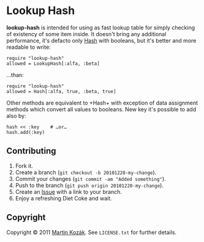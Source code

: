 Lookup Hash
===========

**lookup-hash** is intended for using as fast lookup table for simply 
checking of existency of some item inside. It doesn't bring any 
additional performance, it's defacto only [Hash][1] with booleans, 
but it's better and more readable to write:

    require "lookup-hash"
    allowed = LookupHash[:alfa, :beta]

…than:

    require "lookup-hash"
    allowed = Hash[:alfa, true, :beta, true]
   
Other methods are equivalent to +Hash+ with exception of data assignment
methods which convert all values to booleans. New key it's possible to 
add also by:

    hash << :key    # …or…
    hash.add(:key)

Contributing
------------

1. Fork it.
2. Create a branch (`git checkout -b 20101220-my-change`).
3. Commit your changes (`git commit -am "Added something"`).
4. Push to the branch (`git push origin 20101220-my-change`).
5. Create an [Issue][2] with a link to your branch.
6. Enjoy a refreshing Diet Coke and wait.

Copyright
---------

Copyright &copy; 2011 [Martin Kozák][3]. See `LICENSE.txt` for
further details.

[1]: http://ruby-doc.org/core/classes/Hash.html
[2]: http://github.com/martinkozak/lookup-hash/issues
[3]: http://www.martinkozak.net/
